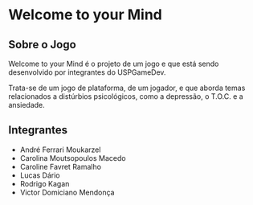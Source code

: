 # Welcome to your Mind

## Sobre o Jogo

Welcome to your Mind é o projeto de um jogo e que está sendo desenvolvido por integrantes do USPGameDev.

Trata-se de um jogo de plataforma, de um jogador, e que aborda temas relacionados a distúrbios psicológicos, como a depressão, o T.O.C. e a ansiedade.

## Integrantes

* André Ferrari Moukarzel
* Carolina Moutsopoulos Macedo
* Caroline Favret Ramalho
* Lucas Dário
* Rodrigo Kagan
* Victor Domiciano Mendonça
